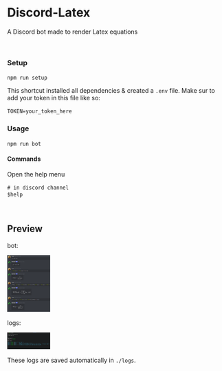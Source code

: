 # Discord-Latex

A Discord bot made to render Latex equations

<br/>

### Setup

```
npm run setup
```

This shortcut installed all dependencies & created a `.env` file.
Make sur to add your token in this file like so:
```
TOKEN=your_token_here
```




### Usage

```
npm run bot
```


#### Commands
Open the help menu
```
# in discord channel
$help
```


<br/>

## Preview

bot:

<!-- ![demo](./assets/demo.png) -->
<img src="./assets/demo.png" width="100px">


logs:

<img src="./assets/logs.png" width="100px">

These logs are saved automatically in `./logs`.
